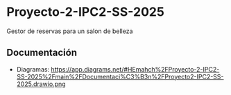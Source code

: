 # Proyecto-2-IPC2-SS-2025
Gestor de reservas para un salon de belleza

## Documentación
- Diagramas: https://app.diagrams.net/#HEmahch%2FProyecto-2-IPC2-SS-2025%2Fmain%2FDocumentaci%C3%B3n%2FProyecto2-IPC2-SS-2025.drawio.png 
